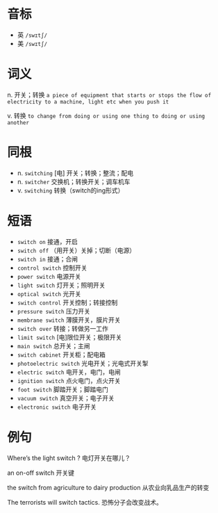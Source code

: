 # 音标

- 英 `/swɪtʃ/`
- 美 `/swɪtʃ/`

# 词义

n. 开关；转换
`a piece of equipment that starts or stops the flow of electricity to a machine, light etc when you push it`

v. 转换
`to change from doing or using one thing to doing or using another`

# 同根

- n. `switching` [电] 开关；转换；整流；配电
- n. `switcher` 交换机；转换开关；调车机车
- v. `switching` 转换（switch的ing形式）

# 短语

- `switch on` 接通，开启
- `switch off` （用开关）关掉；切断（电源）
- `switch in` 接通；合闸
- `control switch` 控制开关
- `power switch` 电源开关
- `light switch` 灯开关；照明开关
- `optical switch` 光开关
- `switch control` 开关控制；转接控制
- `pressure switch` 压力开关
- `membrane switch` 薄膜开关，膜片开关
- `switch over` 转接；转做另一工作
- `limit switch` [电]限位开关；极限开关
- `main switch` 总开关；主闸
- `switch cabinet` 开关柜；配电箱
- `photoelectric switch` 光电开关；光电式开关掣
- `electric switch` 电开关，电门，电闸
- `ignition switch` 点火电门，点火开关
- `foot switch` 脚踏开关；脚踏电门
- `vacuum switch` 真空开关；电子开关
- `electronic switch` 电子开关

# 例句

Where’s the light switch ?
电灯开关在哪儿？

an on-off switch
开关键

the switch from agriculture to dairy production
从农业向乳品生产的转变

The terrorists will switch tactics.
恐怖分子会改变战术。


